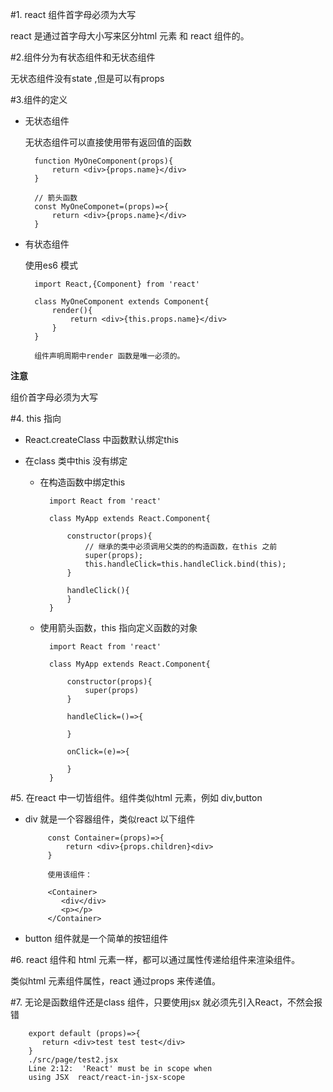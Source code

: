 #1. react 组件首字母必须为大写

react 是通过首字母大小写来区分html 元素 和 react 组件的。

#2.组件分为有状态组件和无状态组件

无状态组件没有state ,但是可以有props 

#3.组件的定义


+ 无状态组件
  
  无状态组件可以直接使用带有返回值的函数

        function MyOneComponent(props){
            return <div>{props.name}</div>
        }

        // 箭头函数
        const MyOneComponet=(props)=>{
            return <div>{props.name}</div>
        }
+ 有状态组件

    使用es6 模式

        import React,{Component} from 'react'

        class MyOneComponent extends Component{
            render(){
                return <div>{this.props.name}</div>
            }
        }

        组件声明周期中render 函数是唯一必须的。

**注意**

组价首字母必须为大写

#4. this 指向

+ React.createClass 中函数默认绑定this 
+ 在class 类中this 没有绑定
  
    + 在构造函数中绑定this 
  
            import React from 'react'

            class MyApp extends React.Component{

                constructor(props){
                    // 继承的类中必须调用父类的的构造函数，在this 之前
                    super(props);
                    this.handleClick=this.handleClick.bind(this);
                }

                handleClick(){
                }
            }
    + 使用箭头函数，this 指向定义函数的对象

            import React from 'react'

            class MyApp extends React.Component{

                constructor(props){
                    super(props)
                }

                handleClick=()=>{

                }

                onClick=(e)=>{
                    
                }
            }

#5. 在react 中一切皆组件。组件类似html 元素，例如 div,button 

+ div 就是一个容器组件，类似react 以下组件

           const Container=(props)=>{
               return <div>{props.children}<div>
           }

           使用该组件：

           <Container>
              <div</div>
              <p></p>
           </Container>

+ button 组件就是一个简单的按钮组件

#6. react 组件和 html 元素一样，都可以通过属性传递给组件来渲染组件。 

类似html 元素组件属性，react 通过props 来传递值。

#7. 无论是函数组件还是class 组件，只要使用jsx 就必须先引入React，不然会报错


        export default (props)=>{
           return <div>test test test</div>
        }
        ./src/page/test2.jsx
        Line 2:12:  'React' must be in scope when 
        using JSX  react/react-in-jsx-scope
           
